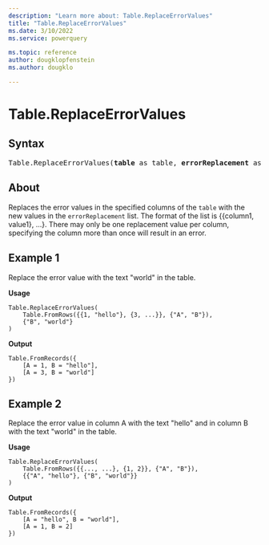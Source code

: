 ```yaml
---
description: "Learn more about: Table.ReplaceErrorValues"
title: "Table.ReplaceErrorValues"
ms.date: 3/10/2022
ms.service: powerquery

ms.topic: reference
author: dougklopfenstein
ms.author: dougklo

---
```

# Table.ReplaceErrorValues

## Syntax

<pre>
Table.ReplaceErrorValues(<b>table</b> as table, <b>errorReplacement</b> as list) as table
</pre>
  
## About

Replaces the error values in the specified columns of the `table` with the new values in the `errorReplacement` list. The format of the list is {{column1, value1}, ...}. There may only be one replacement value per column, specifying the column more than once will result in an error.

## Example 1

Replace the error value with the text "world" in the table.

**Usage**

```powerquery-m
Table.ReplaceErrorValues(
    Table.FromRows({{1, "hello"}, {3, ...}}, {"A", "B"}),
    {"B", "world"}
)
```

**Output**

```powerquery-m
Table.FromRecords({
    [A = 1, B = "hello"],
    [A = 3, B = "world"]
})
```

## Example 2

Replace the error value in column A with the text "hello" and in column B with the text "world" in the table.

**Usage**

```powerquery-m
Table.ReplaceErrorValues(
    Table.FromRows({{..., ...}, {1, 2}}, {"A", "B"}),
    {{"A", "hello"}, {"B", "world"}}
)
```

**Output**

```powerquery-m
Table.FromRecords({
    [A = "hello", B = "world"],
    [A = 1, B = 2]
})
```
